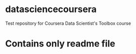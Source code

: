 # datasciencecoursera
Test repository for Coursera Data Scientist's Toolbox course
# Contains only readme file
